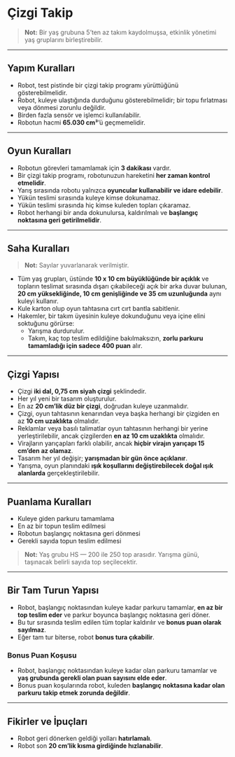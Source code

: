 # Çizgi Takip 

> **Not:** Bir yaş grubuna 5’ten az takım kaydolmuşsa, etkinlik yönetimi yaş gruplarını birleştirebilir.

---

## Yapım Kuralları

- Robot, test pistinde bir çizgi takip programı yürüttüğünü gösterebilmelidir.  
- Robot, kuleye ulaştığında durduğunu gösterebilmelidir; bir topu fırlatması veya dönmesi zorunlu değildir.  
- Birden fazla sensör ve işlemci kullanılabilir.  
- Robotun hacmi **65.030 cm³**’ü geçmemelidir.

---

## Oyun Kuralları

- Robotun görevleri tamamlamak için **3 dakikası** vardır.  
- Bir çizgi takip programı, robotunuzun hareketini **her zaman kontrol etmelidir**.  
- Yarış sırasında robotu yalnızca **oyuncular kullanabilir ve idare edebilir**.  
- Yükün teslimi sırasında kuleye kimse dokunamaz.  
- Yükün teslimi sırasında hiç kimse kuleden topları çıkaramaz.  
- Robot herhangi bir anda dokunulursa, kaldırılmalı ve **başlangıç noktasına geri getirilmelidir**.

---

## Saha Kuralları

> **Not:** Sayılar yuvarlanarak verilmiştir.

- Tüm yaş grupları, üstünde **10 x 10 cm büyüklüğünde bir açıklık** ve topların teslimat sırasında dışarı çıkabileceği açık bir arka duvar bulunan, **20 cm yüksekliğinde, 10 cm genişliğinde ve 35 cm uzunluğunda** aynı kuleyi kullanır.  
- Kule karton olup oyun tahtasına cırt cırt bantla sabitlenir.  
- Hakemler, bir takım üyesinin kuleye dokunduğunu veya içine elini soktuğunu görürse:  
  - Yarışma durdurulur.  
  - Takım, kaç top teslim edildiğine bakılmaksızın, **zorlu parkuru tamamladığı için sadece 400 puan** alır.

---

## Çizgi Yapısı

- Çizgi **iki dal, 0,75 cm siyah çizgi** şeklindedir.  
- Her yıl yeni bir tasarım oluşturulur.  
- En az **20 cm’lik düz bir çizgi**, doğrudan kuleye uzanmalıdır.  
- Çizgi, oyun tahtasının kenarından veya başka herhangi bir çizgiden en az **10 cm uzaklıkta** olmalıdır.  
- Reklamlar veya basılı talimatlar oyun tahtasının herhangi bir yerine yerleştirilebilir, ancak çizgilerden **en az 10 cm uzaklıkta** olmalıdır.  
- Virajların yarıçapları farklı olabilir, ancak **hiçbir virajın yarıçapı 15 cm’den az olamaz**.  
- Tasarım her yıl değişir; **yarışmadan bir gün önce açıklanır**.  
- Yarışma, oyun planındaki **ışık koşullarını değiştirebilecek doğal ışık alanlarda** gerçekleştirilebilir.

---

## Puanlama Kuralları

- Kuleye giden parkuru tamamlama  
- En az bir topun teslim edilmesi  
- Robotun başlangıç noktasına geri dönmesi  
- Gerekli sayıda topun teslim edilmesi  

> **Not:** Yaş grubu HS — 200 ile 250 top arasıdır. Yarışma günü, taşınacak belirli sayıda top seçilecektir.

---

## Bir Tam Turun Yapısı

- Robot, başlangıç noktasından kuleye kadar parkuru tamamlar, **en az bir top teslim eder** ve parkur boyunca başlangıç noktasına geri döner.  
- Bu tur sırasında teslim edilen tüm toplar kaldırılır ve **bonus puan olarak sayılmaz**.  
- Eğer tam tur biterse, robot **bonus tura çıkabilir**.  

### Bonus Puan Koşusu

- Robot, başlangıç noktasından kuleye kadar olan parkuru tamamlar ve **yaş grubunda gerekli olan puan sayısını elde eder**.  
- Bonus puan koşularında robot, kuleden **başlangıç noktasına kadar olan parkuru takip etmek zorunda değildir**.

---

## Fikirler ve İpuçları

- Robot geri dönerken geldiği yolları **hatırlamalı**.  
- Robot son **20 cm’lik kısma girdiğinde hızlanabilir**.
